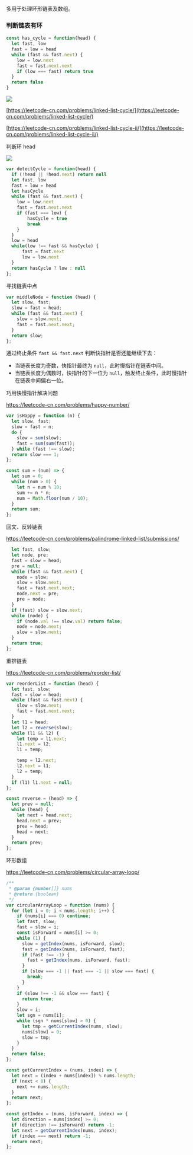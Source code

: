 多用于处理环形链表及数组。

### **判断链表有环**

```JavaScript
const has_cycle = function(head) {
  let fast, low
  fast = low = head
  while (fast && fast.next) {
    low = low.next
    fast = fast.next.next
    if (low === fast) return true
  }
  return false
}
```

![](https://yck-1254263422.cos.ap-shanghai.myqcloud.com/2020/09/16003310546323.png)

[https://leetcode-cn.com/problems/linked-list-cycle/](https://leetcode-cn.com/problems/linked-list-cycle/)

[https://leetcode-cn.com/problems/linked-list-cycle-ii/](https://leetcode-cn.com/problems/linked-list-cycle-ii/)

判断环 head

![](https://yck-1254263422.cos.ap-shanghai.myqcloud.com/2020/09/16003310546340.png)

```JavaScript
var detectCycle = function(head) {
  if (!head || !head.next) return null
  let fast, low
  fast = low = head
  let hasCycle
  while (fast && fast.next) {
    low = low.next
    fast = fast.next.next
    if (fast === low) {
        hasCycle = true
        break
    }
  }
  low = head
  while(low !== fast && hasCycle) {
      fast = fast.next
      low = low.next
  }
  return hasCycle ? low : null
};
```

寻找链表中点

```js
var middleNode = function (head) {
  let slow, fast;
  slow = fast = head;
  while (fast && fast.next) {
    slow = slow.next;
    fast = fast.next.next;
  }
  return slow;
};
```

通过终止条件 `fast && fast.next` 判断快指针是否还能继续下去：

- 当链表长度为奇数，快指针最终为 `null`，此时慢指针在链表中间。
- 当链表长度为偶数时，快指针的下一位为 `null`，触发终止条件，此时慢指针在链表中间偏右一位。

巧用快慢指针解决问题

https://leetcode-cn.com/problems/happy-number/

```js
var isHappy = function (n) {
  let slow, fast;
  slow = fast = n;
  do {
    slow = sum(slow);
    fast = sum(sum(fast));
  } while (fast !== slow);
  return slow === 1;
};

const sum = (num) => {
  let sum = 0;
  while (num > 0) {
    let n = num % 10;
    sum += n * n;
    num = Math.floor(num / 10);
  }
  return sum;
};
```

回文、反转链表

https://leetcode-cn.com/problems/palindrome-linked-list/submissions/

```js
  let fast, slow;
  let node, pre;
  fast = slow = head;
  pre = null;
  while (fast && fast.next) {
    node = slow;
    slow = slow.next;
    fast = fast.next.next;
    node.next = pre;
    pre = node;
  }
  if (fast) slow = slow.next;
  while (node) {
    if (node.val !== slow.val) return false;
    node = node.next;
    slow = slow.next;
  }
  return true;
};
```

重排链表

https://leetcode-cn.com/problems/reorder-list/

```js
var reorderList = function (head) {
  let fast, slow;
  fast = slow = head;
  while (fast && fast.next) {
    slow = slow.next;
    fast = fast.next.next;
  }
  let l1 = head;
  let l2 = reverse(slow);
  while (l1 && l2) {
    let temp = l1.next;
    l1.next = l2;
    l1 = temp;

    temp = l2.next;
    l2.next = l1;
    l2 = temp;
  }
  if (l1) l1.next = null;
};

const reverse = (head) => {
  let prev = null;
  while (head) {
    let next = head.next;
    head.next = prev;
    prev = head;
    head = next;
  }
  return prev;
};
```

环形数组

https://leetcode-cn.com/problems/circular-array-loop/

```js
/**
 * @param {number[]} nums
 * @return {boolean}
 */
var circularArrayLoop = function (nums) {
  for (let i = 0; i < nums.length; i++) {
    if (nums[i] === 0) continue;
    let fast, slow;
    fast = slow = i;
    const isForward = nums[i] >= 0;
    while (1) {
      slow = getIndex(nums, isForward, slow);
      fast = getIndex(nums, isForward, fast);
      if (fast !== -1) {
        fast = getIndex(nums, isForward, fast);
      }
      if (slow === -1 || fast === -1 || slow === fast) {
        break;
      }
    }
    if (slow !== -1 && slow === fast) {
      return true;
    }
    slow = i;
    let sgn = nums[i];
    while (sgn * nums[slow] > 0) {
      let tmp = getCurrentIndex(nums, slow);
      nums[slow] = 0;
      slow = tmp;
    }
  }
  return false;
};

const getCurrentIndex = (nums, index) => {
  let next = (index + nums[index]) % nums.length;
  if (next < 0) {
    next += nums.length;
  }
  return next;
};

const getIndex = (nums, isForward, index) => {
  let direction = nums[index] >= 0;
  if (direction !== isForward) return -1;
  let next = getCurrentIndex(nums, index);
  if (index === next) return -1;
  return next;
};
```
